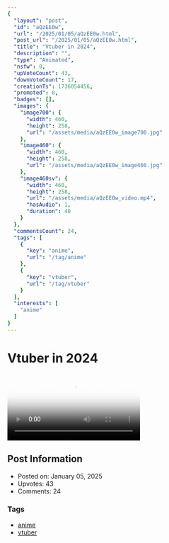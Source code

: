 ```yaml
---
{
  "layout": "post",
  "id": "aQzEE0w",
  "url": "/2025/01/05/aQzEE0w.html",
  "post_url": "/2025/01/05/aQzEE0w.html",
  "title": "Vtuber in 2024",
  "description": "",
  "type": "Animated",
  "nsfw": 0,
  "upVoteCount": 43,
  "downVoteCount": 17,
  "creationTs": 1736054456,
  "promoted": 0,
  "badges": [],
  "images": {
    "image700": {
      "width": 460,
      "height": 258,
      "url": "/assets/media/aQzEE0w_image700.jpg"
    },
    "image460": {
      "width": 460,
      "height": 258,
      "url": "/assets/media/aQzEE0w_image460.jpg"
    },
    "image460sv": {
      "width": 460,
      "height": 258,
      "url": "/assets/media/aQzEE0w_video.mp4",
      "hasAudio": 1,
      "duration": 40
    }
  },
  "commentsCount": 24,
  "tags": [
    {
      "key": "anime",
      "url": "/tag/anime"
    },
    {
      "key": "vtuber",
      "url": "/tag/vtuber"
    }
  ],
  "interests": [
    "anime"
  ]
}
---
```


# Vtuber in 2024

<video controls playsinline loop poster="/assets/media/aQzEE0w_image460.jpg">
  <source src="/assets/media/aQzEE0w_video.mp4" type="video/mp4">
  Your browser does not support the video tag.
</video>

## Post Information

- Posted on: January 05, 2025
- Upvotes: 43
- Comments: 24

### Tags

- [anime](/tag/anime)
- [vtuber](/tag/vtuber)
